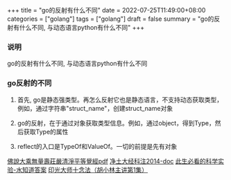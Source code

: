 +++
title = "go的反射有什么不同"
date = 2022-07-25T11:49:00+08:00
categories = ["golang"]
tags = ["golang"]
draft = false
summary = "go的反射有什么不同, 与动态语言python有什么不同"
+++

### 说明

go的反射有什么不同, 与动态语言python有什么不同

### go反射的不同

1. 首先, go是静态强类型。再怎么反射它也是静态语言，不支持动态获取类型，例如，通过字符串"struct_name"，创建struct_name对象

2. go的反射，在于通过对象获取类型信息。例如，通过object，得到Type，然后获取Type的属性

3. reflect的入口是TypeOf和ValueOf。一切的前提是先有对象


[佛說大乘無量壽莊嚴清淨平等覺經pdf](http://www.sxjy360.top/page-download/)
[净土大经科注2014-doc](http://www.sxjy360.top/page-download/)
[此生必看的科学实验-水知道答案](http://www.sxjy360.top/page-download/)
[印光大师十念法（胡小林主讲第1集）](http://www.sxjy360.top/page-download/)